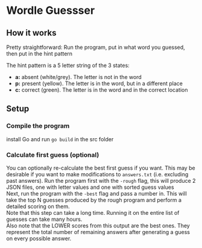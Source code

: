 # Wordle Guessser

## How it works

Pretty straightforward: Run the program, put in what word you guessed, then put in the hint pattern

The hint pattern is a 5 letter string of the 3 states:

* **a:** absent (white/grey). The letter is not in the word
* **p:** present (yellow). The letter is in the word, but in a different place
* **c:** correct (green). The letter is in the word and in the correct location

## Setup

### Compile the program

install Go and run ```go build``` in the src folder

### Calculate first guess (optional)

You can optionally re-calculate the best first guess if you want. This may be desirable if you want to make modifications to ```answers.txt``` (i.e. excluding past answers).
Run the program first with the ```-rough``` flag, this will produce 2 JSON files, one with letter values and one with sorted guess values  
Next, run the program with the ```-best``` flag and pass a number in. This will take the top N guesses produced by the rough program and perform a detailed scoring on them.  
Note that this step can take a long time. Running it on the entire list of guesses can take many hours.  
Also note that the LOWER scores from this output are the best ones. They represent the total number of remaining answers after generating a guess on every possible answer.
